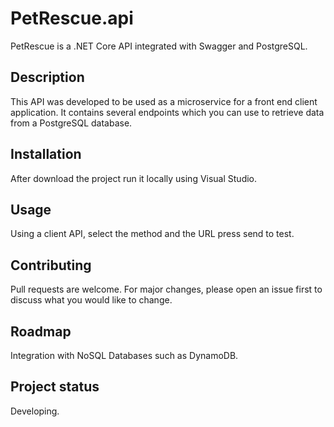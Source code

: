 # PetRescue.api
PetRescue is a .NET Core API integrated with Swagger and PostgreSQL.

## Description
This API was developed to be used as a microservice for a front end client application. It contains several endpoints which you can use to retrieve data from a 
PostgreSQL database. 

## Installation
After download the project run it locally using Visual Studio.

## Usage
Using a client API, select the method and the URL press send to test.

## Contributing
Pull requests are welcome. For major changes, please open an issue first to discuss what you would like to change.

## Roadmap
Integration with NoSQL Databases such as DynamoDB.

## Project status
Developing.
